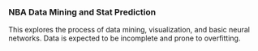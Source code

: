 ### NBA Data Mining and Stat Prediction
This explores the process of data mining, visualization, and basic neural networks.
Data is expected to be incomplete and prone to overfitting.
